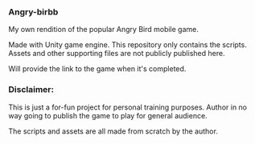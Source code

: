 ### Angry-birbb

My own rendition of the popular Angry Bird mobile game.

Made with Unity game engine. This repository only contains the scripts.
Assets and other supporting files are not publicly published here.

Will provide the link to the game when it's completed.



### Disclaimer:

This is just a for-fun project for personal training purposes.
Author in no way going to publish the game to play for general audience.

The scripts and assets are all made from scratch by the author.
